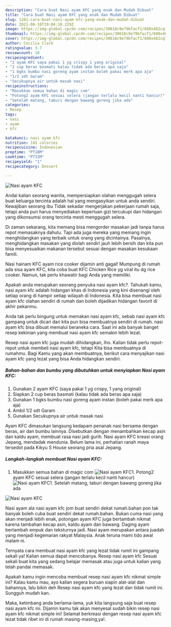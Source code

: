 ```yaml
---
description: "Cara buat Nasi ayam KFC yang enak dan Mudah Dibuat"
title: "Cara buat Nasi ayam KFC yang enak dan Mudah Dibuat"
slug: 1281-cara-buat-nasi-ayam-kfc-yang-enak-dan-mudah-dibuat
date: 2021-06-16T19:04:18.229Z
image: https://img-global.cpcdn.com/recipes/30618c9e79bfacf1/680x482cq70/nasi-ayam-kfc-foto-resep-utama.jpg
thumbnail: https://img-global.cpcdn.com/recipes/30618c9e79bfacf1/680x482cq70/nasi-ayam-kfc-foto-resep-utama.jpg
cover: https://img-global.cpcdn.com/recipes/30618c9e79bfacf1/680x482cq70/nasi-ayam-kfc-foto-resep-utama.jpg
author: Cecilia Clark
ratingvalue: 3.7
reviewcount: 10
recipeingredient:
- "2 ayam KFC saya pakai 1 yg crispy 1 yang original"
- "2 cup beras basmati kalau tidak ada beras apa saja"
- "1 bgks bumbu nasi goreng ayam instan boleh pakai merk apa aja"
- "1/2 sdt Garam"
- "Secukupnya air untuk masak nasi"
recipeinstructions:
- "Masukkan semua bahan di magic com"
- "Potong2 ayam KFC sesuai selera (jangan terlalu kecil nanti hancur)"
- "Setelah matang, taburi dengan bawang goreng jika ada"
categories:
- Resep
tags:
- nasi
- ayam
- kfc

katakunci: nasi ayam kfc 
nutrition: 141 calories
recipecuisine: Indonesian
preptime: "PT10M"
cooktime: "PT33M"
recipeyield: "1"
recipecategory: Dessert

---
```



![Nasi ayam KFC](https://img-global.cpcdn.com/recipes/30618c9e79bfacf1/680x482cq70/nasi-ayam-kfc-foto-resep-utama.jpg)

Andai kalian seorang wanita, mempersiapkan olahan menggugah selera buat keluarga tercinta adalah hal yang mengasyikan untuk anda sendiri. Kewajiban seorang ibu Tidak sekadar mengerjakan pekerjaan rumah saja, tetapi anda pun harus menyediakan keperluan gizi tercukupi dan hidangan yang dikonsumsi orang tercinta mesti menggugah selera.

Di zaman  sekarang, kita memang bisa mengorder masakan jadi tanpa harus repot memasaknya dahulu. Tapi ada juga mereka yang memang ingin menghidangkan yang terbaik untuk orang yang dicintainya. Pasalnya, menghidangkan masakan yang diolah sendiri jauh lebih bersih dan kita pun bisa menyesuaikan makanan tersebut sesuai dengan masakan kesukaan famili. 

Nasi hainam KFC ayam rice cooker dijamin anti gagal! Mumpung di rumah ada sisa ayam KFC, kita coba buat KFC Chicken Rice yg viral itu dg rice cooker. Namun, tak perlu khawatir bagi Anda yang memiliki.

Apakah anda merupakan seorang penyuka nasi ayam kfc?. Tahukah kamu, nasi ayam kfc adalah hidangan khas di Indonesia yang kini disenangi oleh setiap orang di hampir setiap wilayah di Indonesia. Kita bisa membuat nasi ayam kfc olahan sendiri di rumah dan boleh dijadikan hidangan favorit di akhir pekanmu.

Anda tak perlu bingung untuk memakan nasi ayam kfc, sebab nasi ayam kfc gampang untuk dicari dan kita pun bisa membuatnya sendiri di rumah. nasi ayam kfc bisa dibuat memalui beraneka cara. Saat ini ada banyak banget resep kekinian yang membuat nasi ayam kfc semakin lebih lezat.

Resep nasi ayam kfc juga mudah dihidangkan, lho. Kalian tidak perlu repot-repot untuk membeli nasi ayam kfc, tetapi Kita bisa membuatnya di rumahmu. Bagi Kamu yang akan membuatnya, berikut cara menyajikan nasi ayam kfc yang lezat yang bisa Anda hidangkan sendiri.

<!--inarticleads1-->

##### Bahan-bahan dan bumbu yang dibutuhkan untuk menyiapkan Nasi ayam KFC:

1. Gunakan 2 ayam KFC (saya pakai 1 yg crispy, 1 yang original)
1. Siapkan 2 cup beras basmati (kalau tidak ada beras apa saja)
1. Gunakan 1 bgks bumbu nasi goreng ayam instan (boleh pakai merk apa aja)
1. Ambil 1/2 sdt Garam
1. Gunakan Secukupnya air untuk masak nasi


Ayam KFC dimasukan langsung kedapam penanak nasi bersama dengan beras, air dan bumbu lainnya. Disebutkan dengan menambahkan kecap asin dan kaldu ayam, membuat rasa nasi jadi gurih. Nasi ayam KFC kreasi orang Jepang, mendadak mendunia. Belum lama ini, perhatian ranah maya tersedot pada Kikyu S House seorang pria asal Jepang. 

<!--inarticleads2-->

##### Langkah-langkah membuat Nasi ayam KFC:

1. Masukkan semua bahan di magic com
<img src="https://img-global.cpcdn.com/steps/19ed6692c7a8de2c/160x128cq70/nasi-ayam-kfc-langkah-memasak-1-foto.jpg" alt="Nasi ayam KFC">1. Potong2 ayam KFC sesuai selera (jangan terlalu kecil nanti hancur)
<img src="https://img-global.cpcdn.com/steps/3ccb9eb6bf548051/160x128cq70/nasi-ayam-kfc-langkah-memasak-2-foto.jpg" alt="Nasi ayam KFC">1. Setelah matang, taburi dengan bawang goreng jika ada
<img src="https://img-global.cpcdn.com/steps/e46ad59bb2e33770/160x128cq70/nasi-ayam-kfc-langkah-memasak-3-foto.jpg" alt="Nasi ayam KFC">

Nasi ayam ala nasi ayam kfc jom buat sendiri dekat rumah.bahan pon tak banyak boleh cuba buat sendiri dekat rumah.bahan. Bukan cuma nasi yang akan menjadi lebih enak, potongan ayam KFC juga bertambah nikmat karena tambahan kecap asin, kaldu ayam dan bawang. Daging ayam bertambah empuk dan teksturnya jadi. Nasi ayam merupakan antara juadah yang menjadi kegemaran rakyat Malaysia. Anak teruna mami tido awal malam ni. 

Ternyata cara membuat nasi ayam kfc yang lezat tidak rumit ini gampang sekali ya! Kalian semua dapat mencobanya. Resep nasi ayam kfc Sesuai sekali buat kita yang sedang belajar memasak atau juga untuk kalian yang telah pandai memasak.

Apakah kamu ingin mencoba membuat resep nasi ayam kfc nikmat simple ini? Kalau kamu mau, ayo kalian segera buruan siapin alat-alat dan bahannya, lalu bikin deh Resep nasi ayam kfc yang lezat dan tidak rumit ini. Sungguh mudah kan. 

Maka, ketimbang anda berlama-lama, yuk kita langsung saja buat resep nasi ayam kfc ini. Dijamin kamu tak akan menyesal sudah bikin resep nasi ayam kfc nikmat simple ini! Selamat berkreasi dengan resep nasi ayam kfc lezat tidak ribet ini di rumah masing-masing,ya!.

